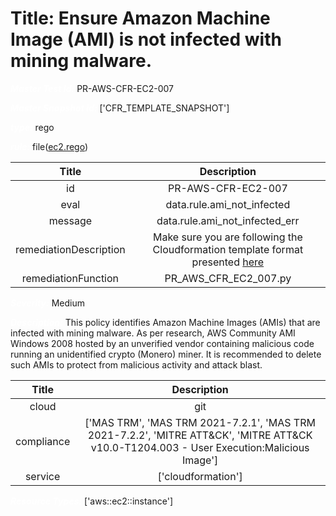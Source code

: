 



# Title: Ensure Amazon Machine Image (AMI) is not infected with mining malware.


***<font color="white">Master Test Id:</font>*** PR-AWS-CFR-EC2-007

***<font color="white">Master Snapshot Id:</font>*** ['CFR_TEMPLATE_SNAPSHOT']

***<font color="white">type:</font>*** rego

***<font color="white">rule:</font>*** file([ec2.rego])  
  
  
  
  

|Title|Description|
| :---: | :---: |
|id|PR-AWS-CFR-EC2-007|
|eval|data.rule.ami_not_infected|
|message|data.rule.ami_not_infected_err|
|remediationDescription|Make sure you are following the Cloudformation template format presented <a href='https://docs.aws.amazon.com/AWSCloudFormation/latest/UserGuide/aws-properties-ec2-instance.html#aws-properties-ec2-instance--examples' target='_blank'>here</a>|
|remediationFunction|PR_AWS_CFR_EC2_007.py|


***<font color="white">Severity:</font>*** Medium

***<font color="white">Description:</font>*** This policy identifies Amazon Machine Images (AMIs) that are infected with mining malware. As per research, AWS Community AMI Windows 2008 hosted by an unverified vendor containing malicious code running an unidentified crypto (Monero) miner. It is recommended to delete such AMIs to protect from malicious activity and attack blast.  
  
  

|Title|Description|
| :---: | :---: |
|cloud|git|
|compliance|['MAS TRM', 'MAS TRM 2021-7.2.1', 'MAS TRM 2021-7.2.2', 'MITRE ATT&CK', 'MITRE ATT&CK v10.0-T1204.003 - User Execution:Malicious Image']|
|service|['cloudformation']|


***<font color="white">Resource Types:</font>*** ['aws::ec2::instance']


[ec2.rego]: https://github.com/prancer-io/prancer-compliance-test/tree/master/aws/iac/ec2.rego
